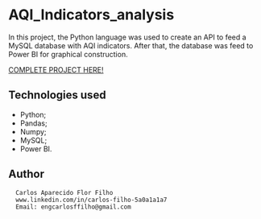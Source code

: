 # AQI_Indicators_analysis
In this project, the Python language was used to create an API to feed a MySQL database with AQI indicators. After that, the database was feed to Power BI for graphical construction.

[COMPLETE PROJECT HERE!](https://github.com/CarlosFFilho/AQI_Indicators_analysis/blob/main/projeto_aqi_versao_final.pdf)


## Technologies used

  - Python;
  - Pandas;
  - Numpy;
  - MySQL;
  - Power BI.


## Author

      Carlos Aparecido Flor Filho
      www.linkedin.com/in/carlos-filho-5a0a1a1a7
      Email: engcarlosffilho@gmail.com
